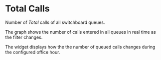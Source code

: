 # Total Calls

Number of *Total* calls of all switchboard queues.

The graph shows the number of calls entered in all queues in real time as the 
filter changes.

The widget displays how the the number of queued calls changes during the configured 
office hour.
